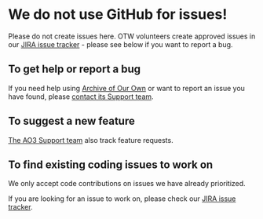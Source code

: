 # We do not use GitHub for issues!

Please do not create issues here. OTW volunteers create approved issues in our 
[JIRA issue tracker](https://otwarchive.atlassian.net) - please see below if you want to report a bug.

## To get help or report a bug

If you need help using [Archive of Our Own](http://archiveofourown.org) or want to report an issue
you have found, please [contact its Support team](http://archiveofourown.org/support).

## To suggest a new feature

[The AO3 Support team](http://archiveofourown.org/support) also track feature requests.

## To find existing coding issues to work on

We only accept code contributions on issues we have already prioritized.

If you are looking for an issue to work on, please check our [JIRA issue tracker](https://otwarchive.atlassian.net).

